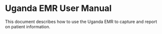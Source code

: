 # Uganda EMR User Manual

This document describes how to use the Uganda EMR to capture and report on patient information.
